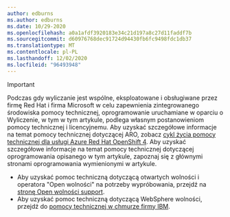 ```yaml
---
author: edburns
ms.author: edburns
ms.date: 10/29-2020
ms.openlocfilehash: a0a1afdf3920183e34c21d197a8c27d11faddf7b
ms.sourcegitcommit: d60976768dec91724d94430fb6fc9498fdc1db37
ms.translationtype: MT
ms.contentlocale: pl-PL
ms.lasthandoff: 12/02/2020
ms.locfileid: "96493948"
---
```

> [!IMPORTANT]
> Podczas gdy wyliczanie jest wspólne, eksploatowane i obsługiwane przez firmę Red Hat i firma Microsoft w celu zapewnienia zintegrowanego środowiska pomocy technicznej, oprogramowanie uruchamiane w oparciu o Wyliczenie, w tym w tym artykule, podlega własnym postanowieniom pomocy technicznej i licencyjnemu. Aby uzyskać szczegółowe informacje na temat pomocy technicznej dotyczącej ARO, zobacz [cykl życia pomocy technicznej dla usługi Azure Red Hat OpenShift 4](../support-lifecycle.md). Aby uzyskać szczegółowe informacje na temat pomocy technicznej dotyczącej oprogramowania opisanego w tym artykule, zapoznaj się z głównymi stronami oprogramowania wymienionymi w artykule.
> * Aby uzyskać pomoc techniczną dotyczącą otwartych wolności i operatora "Open wolności" na potrzeby wypróbowania, przejdź na [stronę Open wolności support](https://openliberty.io/support/).
> * Aby uzyskać pomoc techniczną dotyczącą WebSphere wolności, przejdź do [pomocy technicznej w chmurze firmy IBM](https://www.ibm.com/cloud/support).
